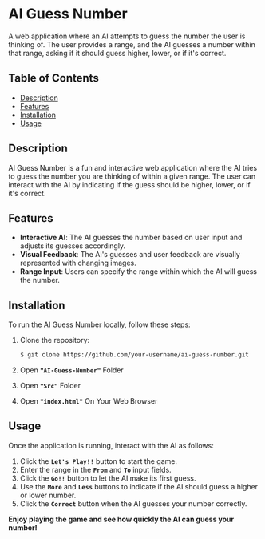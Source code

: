# AI Guess Number

A web application where an AI attempts to guess the number the user is thinking of. 
The user provides a range, and the AI guesses a number within that range, asking if it should guess higher, lower, or if it's correct.

## Table of Contents
  - [Description](#description)
  - [Features](#features)
  - [Installation](#installation)
  - [Usage](#usage)

## Description

AI Guess Number is a fun and interactive web application where the AI tries to guess the number you are thinking of within a given range.
The user can interact with the AI by indicating if the guess should be higher, lower, or if it's correct.

## Features

- **Interactive AI**: The AI guesses the number based on user input and adjusts its guesses accordingly.
- **Visual Feedback**: The AI's guesses and user feedback are visually represented with changing images.
- **Range Input**: Users can specify the range within which the AI will guess the number.

## Installation

To run the AI Guess Number locally, follow these steps:

1. Clone the repository:

   ```bash
   $ git clone https://github.com/your-username/ai-guess-number.git
   ```
2. Open **`"AI-Guess-Number"`** Folder

3. Open **`"Src"`** Folder

4. Open **`"index.html"`** On Your Web Browser 

## Usage
Once the application is running, interact with the AI as follows:

1. Click the **`Let's Play!!`** button to start the game.
2. Enter the range in the **`From`** and **`To`** input fields.
3. Click the **`Go!!`** button to let the AI make its first guess.
4. Use the **`More`** and **`Less`** buttons to indicate if the AI should guess a higher or lower number.
5. Click the **`Correct`** button when the AI guesses your number correctly.
   
**Enjoy playing the game and see how quickly the AI can guess your number!**
